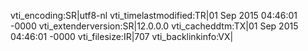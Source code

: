 vti_encoding:SR|utf8-nl
vti_timelastmodified:TR|01 Sep 2015 04:46:01 -0000
vti_extenderversion:SR|12.0.0.0
vti_cacheddtm:TX|01 Sep 2015 04:46:01 -0000
vti_filesize:IR|707
vti_backlinkinfo:VX|
